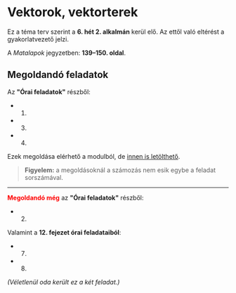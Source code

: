 
# Vektorok, vektorterek

Ez a téma terv szerint a **6. hét 2. alkalmán** kerül elő. Az ettől való eltérést a gyakorlatvezető jelzi.

A *Matalapok* jegyzetben: **139–150. oldal**.

## Megoldandó feladatok

Az **"Órai feladatok"** részből:

- 1.
- 3.
- 4.

Ezek megoldása elérhető a modulból, de [innen is letölthető](https://canvas.elte.hu/courses/45858/files/3111644/download?wrap=1).

> **Figyelem:** a megoldásoknál a számozás nem esik egybe a feladat sorszámával.

---

<span style="color: red; font-weight: bold;">Megoldandó még</span> az **"Órai feladatok"** részből:

- 2.

Valamint a **12. fejezet órai feladataiból**:

- 7.
- 8.

*(Véletlenül oda került ez a két feladat.)*


